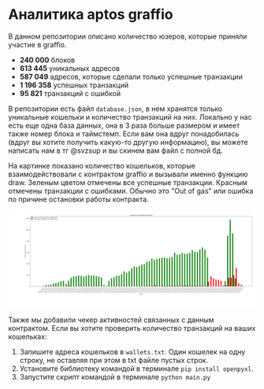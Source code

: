 # Аналитика aptos graffio

В данном репозитории описано количество юзеров, которые приняли участие в graffio.

- **240 000** блоков
- **613 445** уникальных адресов
- **587 049** адресов, которые сделали только успешные транзакции
- **1 196 358** успешных транзакций
- **95 821** транзакций с ошибкой

В репозитории есть файл `database.json`, в нем хранятся только уникальные кошельки и количество транзакций на них.
Локально у нас есть еще одна база данных, она в 3 раза больше размером и имеет также номер блока и таймстемп.
Если вам она вдруг понадобилась (вдруг вы хотите получить какую-то другую информацию), вы можете написать нам в тг @svzsup и вы скинем вам файл с полной бд.

На картинке показано количество кошельков, которые взаимодействовали с контрактом graffio и вызывали именно функцию draw.
Зеленым цветом отмечены все успешные транзакции. Красным отмечены транзакции с ошибками.
Обычно это "Out of gas" или ошибка по причине остановки работы контракта.

![info.png](info.png)

Также мы добавили чекер активностей связанных с данным контрактом.
Если вы хотите проверить количество транзакций на ваших кошельках:

1. Запишите адреса кошельков в `wallets.txt`. Один кошелек на одну строку, не оставляя при этом в txt файле пустых строк.
2. Установите библиотеку командой в терминале `pip install openpyxl`.
3. Запустите скрипт командой в терминале `python main.py`
